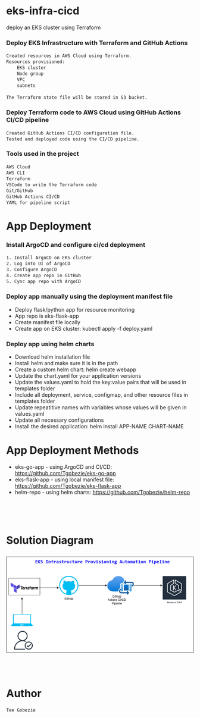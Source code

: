 # eks-infra-cicd

deploy an EKS cluster using Terraform
### Deploy EKS Infrastructure with Terraform and GitHub Actions
```
Created resources in AWS Cloud using Terraform.
Resources provisioned:
    EKS cluster
    Node group 
    VPC
    subnets 

The Terraform state file will be stored in S3 bucket.
```


### Deploy Terraform code to AWS Cloud using GitHub Actions CI/CD pipeline
```
Created GitHub Actions CI/CD configuration file.
Tested and deployed code using the CI/CD pipeline.
```


### Tools used in the project
```
AWS Cloud
AWS CLI
Terraform
VSCode to write the Terraform code
Git/GitHub
GitHub Actions CI/CD
YAML for pipeline script
```


# App Deployment

### Install ArgoCD and configure ci/cd deployment
```
1. Install ArgoCD on EKS cluster
2. Log into UI of ArgoCD
3. Configure ArgoCD
4. Create app repo in GitHub
5. Cync app repo with ArgoCD
```


### Deploy app manually using the deployment manifest file
- Deploy flask/python app for resource monitoring
- App repo is eks-flask-app
- Create manifest file locally
- Create app on EKS cluster: kubectl apply -f deploy.yaml


### Deploy app using helm charts
- Download helm installation file
- Install helm and make sure it is in the path
- Create a custom helm chart: helm create webapp
- Update the chart.yaml for your application versions
- Update the values.yaml to hold the key:value pairs that will be used in templates folder
- Include all deployment, service, configmap, and other resource files in templates folder
- Update repeatitive names with variables whose values will be given in values.yaml
- Update all necessary configurations
- Install the desired application: helm install APP-NAME CHART-NAME



# App Deployment Methods

- eks-go-app - using ArgoCD and CI/CD: https://github.com/Tgobezie/eks-go-app
- eks-flask-app - using local manifest file: https://github.com/Tgobezie/eks-flask-app
- helm-repo - using helm charts: https://github.com/Tgobezie/helm-repo
<br />
<br />
<br />

# Solution Diagram

<img src="images/eks-infra-cicd.png" width="600">
<br />
<br />
<br />
<br />

# Author
```
Tee Gobezie
```
